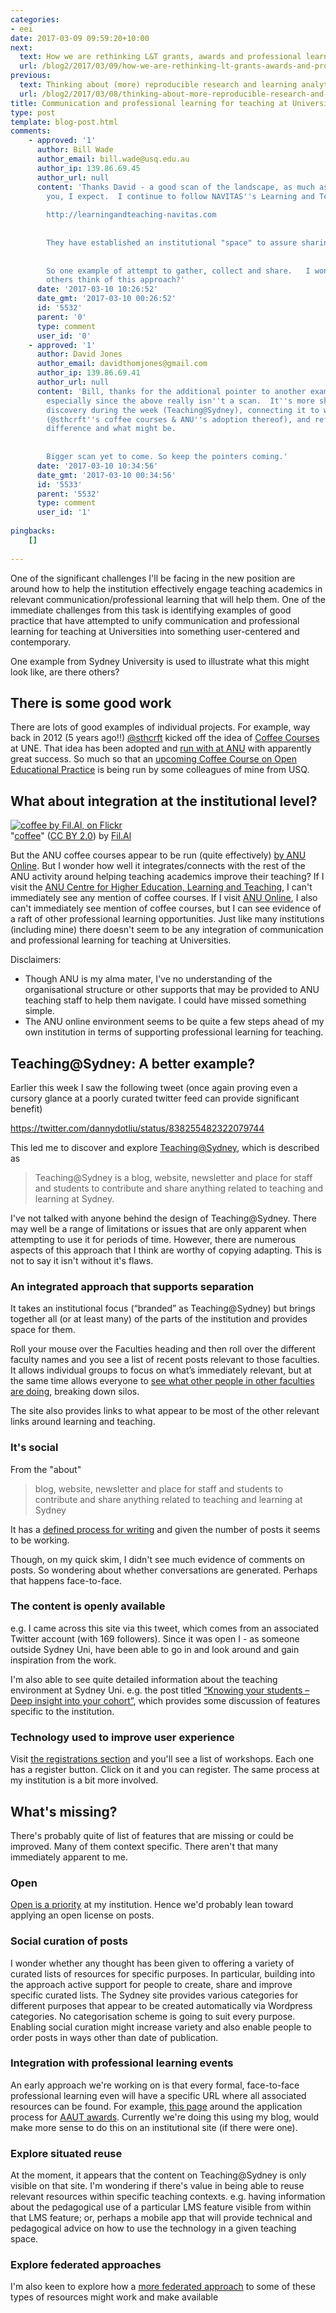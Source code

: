 ```yaml
---
categories:
- eei
date: 2017-03-09 09:59:20+10:00
next:
  text: How we are rethinking L&T grants, awards and professional learning
  url: /blog2/2017/03/09/how-we-are-rethinking-lt-grants-awards-and-professional-learning/
previous:
  text: Thinking about (more) reproducible research and learning analytics
  url: /blog2/2017/03/08/thinking-about-more-reproducible-research-and-learning-analytics/
title: Communication and professional learning for teaching at Universities
type: post
template: blog-post.html
comments:
    - approved: '1'
      author: Bill Wade
      author_email: bill.wade@usq.edu.au
      author_ip: 139.86.69.45
      author_url: null
      content: 'Thanks David - a good scan of the landscape, as much as time would permit
        you, I expect.  I continue to follow NAVITAS''s Learning and Teaching updates:
    
        http://learningandteaching-navitas.com
    
    
        They have established an institutional "space" to assure sharing of practice.
    
    
        So one example of attempt to gather, collect and share.   I wonder what you and
        others think of this approach?'
      date: '2017-03-10 10:26:52'
      date_gmt: '2017-03-10 00:26:52'
      id: '5532'
      parent: '0'
      type: comment
      user_id: '0'
    - approved: '1'
      author: David Jones
      author_email: davidthomjones@gmail.com
      author_ip: 139.86.69.41
      author_url: null
      content: 'Bill, thanks for the additional pointer to another example.  Valuable,
        especially since the above really isn''t a scan.  It''s more sharing an accidental
        discovery during the week (Teaching@Sydney), connecting it to what I already knew
        (@sthcrft''s coffee courses & ANU''s adoption thereof), and reflecting on the
        difference and what might be.
    
    
        Bigger scan yet to come. So keep the pointers coming.'
      date: '2017-03-10 10:34:56'
      date_gmt: '2017-03-10 00:34:56'
      id: '5533'
      parent: '5532'
      type: comment
      user_id: '1'
    
pingbacks:
    []
    
---
```

One of the significant challenges I'll be facing in the new position are around how to help the institution effectively engage teaching academics in relevant communication/professional learning that will help them. One of the immediate challenges from this task is identifying examples of good practice that have attempted to unify communication and professional learning for teaching at Universities into something user-centered and contemporary.

One example from Sydney University is used to illustrate what this might look like, are there others?

## There is some good work

There are lots of good examples of individual projects. For example, way back in 2012 (5 years ago!!) [@sthcrft](https://www.une.edu.au/staff-profiles/tals/sthorne5) kicked off the idea of [Coffee Courses](http://sarahthorneycroft.com/six-months-of-coffeecourses/) at UNE. That idea has been adopted and [run with at ANU](http://anuonline.weblogs.anu.edu.au/coffee-courses/) with apparently great success. So much so that an [upcoming Coffee Course on Open Educational Practice](http://anuonline.weblogs.anu.edu.au/2017/02/27/upcoming-coffee-course-open-educational-practice/) is being run by some colleagues of mine from USQ.

## What about integration at the institutional level?

[![coffee by Fil.Al, on Flickr](https://farm8.static.flickr.com/7249/7576069660_69598a2b64_m.jpg "coffee by Fil.Al, on Flickr")](https://www.flickr.com/photos/fbohac/7576069660/)  
"[coffee](https://www.flickr.com/photos/fbohac/7576069660/)" ([CC BY 2.0](https://creativecommons.org/licenses/by/2.0/)) by [Fil.Al](https://www.flickr.com/people/fbohac/)

But the ANU coffee courses appear to be run (quite effectively) [by ANU Online](http://anuonline.weblogs.anu.edu.au/about-us/training-and-support/). But I wonder how well it integrates/connects with the rest of the ANU activity around helping teaching academics improve their teaching? If I visit the [ANU Centre for Higher Education, Learning and Teaching](https://services.anu.edu.au/business-units/centre-for-higher-education-learning-teaching), I can't immediately see any mention of coffee courses. If I visit [ANU Online](https://services.anu.edu.au/business-units/anu-online), I also can't immediately see mention of coffee courses, but I can see evidence of a raft of other professional learning opportunities. Just like many institutions (including mine) there doesn't seem to be any integration of communication and professional learning for teaching at Universities.

Disclaimers:

- Though ANU is my alma mater, I've no understanding of the organisational structure or other supports that may be provided to ANU teaching staff to help them navigate. I could have missed something simple.
- The ANU online environment seems to be quite a few steps ahead of my own institution in terms of supporting professional learning for teaching.

## Teaching@Sydney: A better example?

Earlier this week I saw the following tweet (once again proving even a cursory glance at a poorly curated twitter feed can provide significant benefit)

https://twitter.com/dannydotliu/status/838255482322079744

This led me to discover and explore [Teaching@Sydney](http://sydney.edu.au/education-portfolio/ei/teaching@sydney/what-is-teaching-at-sydney/), which is described as

> Teaching@Sydney is a blog, website, newsletter and place for staff and students to contribute and share anything related to teaching and learning at Sydney.

I've not talked with anyone behind the design of Teaching@Sydney. There may well be a range of limitations or issues that are only apparent when attempting to use it for periods of time. However, there are numerous aspects of this approach that I think are worthy of copying adapting. This is not to say it isn't without it's flaws.

### An integrated approach that supports separation

It takes an institutional focus (“branded” as Teaching@Sydney) but brings together all (or at least many) of the parts of the institution and provides space for them.

Roll your mouse over the Faculties heading and then roll over the different faculty names and you see a list of recent posts relevant to those faculties. It allows individual groups to focus on what’s immediately relevant, but at the same time allows everyone to [see what other people in other faculties are doing](http://sydney.edu.au/education-portfolio/ei/teaching@sydney/category/faculty/), breaking down silos.

The site also provides links to what appear to be most of the other relevant links around learning and teaching.

### It's social

From the "about"

> blog, website, newsletter and place for staff and students to contribute and share anything related to teaching and learning at Sydney

It has a [defined process for writing](http://sydney.edu.au/education-portfolio/ei/teaching@sydney/how-can-i-contribute/) and given the number of posts it seems to be working.

Though, on my quick skim, I didn't see much evidence of comments on posts. So wondering about whether conversations are generated. Perhaps that happens face-to-face.

### The content is openly available

e.g. I came across this site via this tweet, which comes from an associated Twitter account (with 169 followers). Since it was open I - as someone outside Sydney Uni, have been able to go in and look around and gain inspiration from the work.

I'm also able to see quite detailed information about the teaching environment at Sydney Uni. e.g. the post titled [“Knowing your students – Deep insight into your cohort”](http://sydney.edu.au/education-portfolio/ei/teaching@sydney/knowing-students-deep-insight-cohort/), which provides some discussion of features specific to the institution.

### Technology used to improve user experience

Visit [the registrations section](http://sydney.edu.au/education-portfolio/ei/teaching@sydney/registrations/) and you'll see a list of workshops. Each one has a register button. Click on it and you can register. The same process at my institution is a bit more involved.

## What's missing?

There's probably quite of list of features that are missing or could be improved. Many of them context specific. There aren't that many immediately apparent to me.

### Open

[Open is a priority](https://www.usq.edu.au/open-practice/open-education) at my institution. Hence we'd probably lean toward applying an open license on posts.

### Social curation of posts

I wonder whether any thought has been given to offering a variety of curated lists of resources for specific purposes. In particular, building into the approach active support for people to create, share and improve specific curated lists. The Sydney site provides various categories for different purposes that appear to be created automatically via Wordpress categories. No categorisation scheme is going to suit every purpose. Enabling social curation might increase variety and also enable people to order posts in ways other than date of publication.

### Integration with professional learning events

An early approach we're working on is that every formal, face-to-face professional learning even will have a specific URL where all associated resources can be found. For example, [this page](http://djon.es/blog/2017/02/16/am-i-or-my-team-ready-to-apply-for-an-aaut/) around the application process for [AAUT awards](https://www.education.gov.au/how-nominate-australian-awards-university-teaching). Currently we're doing this using my blog, would make more sense to do this on an institutional site (if there were one).

### Explore situated reuse

At the moment, it appears that the content on Teaching@Sydney is only visible on that site. I'm wondering if there's value in being able to reuse relevant resources within specific teaching contexts. e.g. having information about the pedagogical use of a particular LMS feature visible from within that LMS feature; or, perhaps a mobile app that will provide technical and pedagogical advice on how to use the technology in a given teaching space.

### Explore federated approaches

I'm also keen to explore how a [more federated approach](https://hapgood.us/2014/06/04/smallest-federated-wiki-as-an-alternate-vision-of-the-web/) to some of these types of resources might work and make available